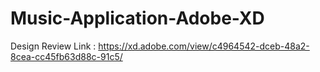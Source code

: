 # Music-Application-Adobe-XD


Design Review Link : https://xd.adobe.com/view/c4964542-dceb-48a2-8cea-cc45fb63d88c-91c5/

